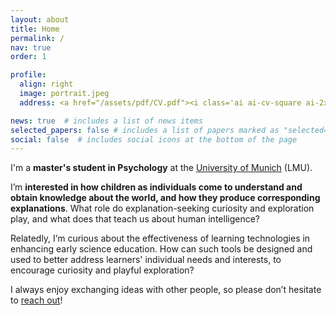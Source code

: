 ```yaml
---
layout: about
title: Home
permalink: /
nav: true
order: 1

profile:
  align: right
  image: portrait.jpeg
  address: <a href="/assets/pdf/CV.pdf"><i class='ai ai-cv-square ai-2x'></i></a> <a href="mailto:adaniabutto@gmail.com"><i class='fas fa-envelope fa-2x'></i></a> <a href="https://github.com/adaniabutto"><i class='fab fa-github fa-2x'></i></a><br><br>adaniabutto[at]gmail[dot]com

news: true  # includes a list of news items
selected_papers: false # includes a list of papers marked as "selected={true}"
social: false  # includes social icons at the bottom of the page
---
```

I'm a <b>master's student in Psychology</b> at the <a href="https://www.lmu.de/en/about-lmu/index.html">University of Munich</a> (LMU).

I’m <b>interested in how children as individuals come to understand and obtain knowledge about the world, and how they produce corresponding explanations</b>. What role do explanation-seeking curiosity and exploration play, and what does that teach us about human intelligence?

Relatedly, I’m curious about the effectiveness of learning technologies in enhancing early science education. How can such tools be designed and used to better address learners' individual needs and interests, to encourage curiosity and playful exploration?

I always enjoy exchanging ideas with other people, so please don’t hesitate to <a href="mailto:adaniabutto@gmail.com">reach out</a>!
